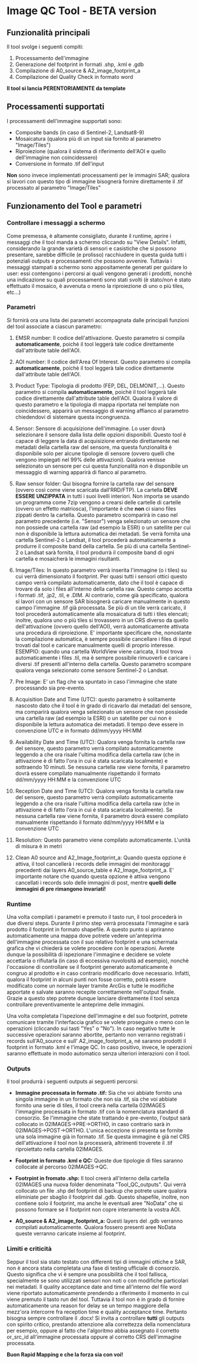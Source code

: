 # Image QC Tool - BETA version

## Funzionalità principali 

Il tool svolge i seguenti compiti:

1) Processamento dell'immagine
2) Generazione del footprint in formati .shp, .kml e .gdb
3) Compilazione di A0_source & A2_image_footprint_a
4) Compilazione del Quality Check in formato word

**Il tool si lancia PERENTORIAMENTE da template**

## Processamenti supportati

I processamenti dell'immagine supportati sono: 

- Composite bands (in caso di Sentinel-2, Landsat8-9)
- Mosaicatura (qualora più di un input sia fornito al parametro "Image/Tiles")
- Riproiezione (qualora il sistema di riferimento dell'AOI e quello dell'immagine non coincidessero)
- Conversione in formato .tif dell'input

**Non** sono invece implementati processamenti per le immagini SAR; qualora si lavori con questo tipo di immagine bisognerà fornire direttamente il .tif processato al parametro "Image/Tiles"

## Funzionamento del Tool e parametri

### Controllare i messaggi a schermo

Come premessa, è altamente consigliato, durante il runtime, aprire i messaggi che il tool manda a schermo cliccando su "View Details". Infatti, considerando la grande varietà di sensori e casistiche che si possono presentare, sarebbe difficile (e prolisso) racchiudere in questa guida tutti i potenziali outputs e processamenti che possono avvenire. Tuttavia i messaggi stampati a schermo sono appositamente generati per guidare lo user: essi contengono i percorsi ai quali vengono generati i prodotti, nonchè una indicazione su quali processamenti sono stati svolti (è stato/non è stato effettuato il mosaico, è avvenuta o meno la riproiezione di uno o più tiles, etc...)

### Parametri

Si fornirà ora una lista dei parametri accompagnata dalle principali funzioni del tool associate a ciascun parametro:

1) EMSR number: Il codice dell'attivazione. Questo parametro si compila **automaticamente**, poichè il tool leggerà tale codice direttamente dall'attribute table dell'AOI.
  
2) AOI number:  Il codice dell'Area Of Interest. Questo parametro si compila **automaticamente**, poichè il tool leggerà tale codice direttamente dall'attribute table dell'AOI.
  
3) Product Type: Tipologia di prodotto (FEP, DEL, DELMONIT,...). Questo parametro si compila **automaticamente**, poichè il tool leggerà tale codice direttamente dall'attribute table dell'AOI. Qualora il valore di questo parametro e la tipologia di mappa riportata nel template non coincidessero, apparirà un messaggio di warning affianco al parametro chiedendovi di sistemare questa incongruenza.

4) Sensor: Sensore di acquisizione dell'immagine. Lo user dovrà selezionare il sensore dalla lista delle opzioni disponibili. Questo tool è capace di leggere la data di acquisizione entrando direttamente nei metadati della cartella raw del sensore, ma questa funzionalità è disponibile solo per alcune tipologie di sensore (ovvero quelli che vengono impiegati nel 99% delle attivazioni). Qualora venisse selezionato un sensore per cui questa funzionalità non è disponibile un messaggio di warning apparirà di fianco al parametro.

5) Raw sensor folder: Qui bisogna fornire la cartella raw del sensore (ovvero così come viene scaricata dall'RRD/FTP). La cartella **DEVE ESSERE UNZIPPATA** in tutti i suoi livelli interiori. Non importa se usando un programma come 7zip vengono a crearsi delle cartelle di cartelle (ovvero un effetto matriosca), l'importante è che **non** ci siano files zippati dentro la cartella. Questo parametro scomparirà in caso nel parametro precedente (i.e. "Sensor") venga selezionato un sensore che non possiede una cartella raw (ad esempio la ESRI) o un satellite per cui non è disponibile la lettura automatica dei metadati. Se verrà fornita una cartella Sentinel-2 o Landsat, il tool procederà automaticamente a produrre il composite band della cartella. Se più di una cartella Sentinel-2 o Landsat sarà fornita, il tool produrrà il composite band di ogni cartella e mosaicherà le immagini risultanti.

6) Image/Tiles: In questo parametro verrà inserita l'immagine (o i tiles) su cui verrà dimensionato il footprint. Per quasi tutti i sensori ottici questo campo verrà compilato automaticamente, dato che il tool è capace di trovare da solo i files all'interno della cartella raw. Questo campo accetta i formati .tif, .jp2, .til, e .DIM. Al contrario, come già specificato, qualora si lavori con un sensore SAR bisognerà caricare manualmente in questo campo l'immagine .tif già processata. Se più di un tile verrà caricato, il tool procederà automaticamente alla mosaicatura di tutti i tiles elencati; inoltre, qualora uno o più tiles si trovassero in un CRS diverso da quello dell'attivazione (ovvero quello dell'AOI), verrà automaticamente attivata una procedura di riproiezione. E' importante specificare che, nonostante la compilazione automatica, è sempre possibile cancellare i files di input trovati dal tool e caricare manualmente quelli di proprio interesse. ESEMPIO: quando una cartella WorldView viene caricata, il tool trova automaticamente i files .til, ma è sempre possibile rimuoverli e caricare i diversi .tif presenti all'interno della cartella. Questo parametro scompare qualora venga selezionato come sensore Sentinel-2 o Landsat.

7) Pre Image: E' un flag che va spuntato in caso l'immagine che state processando sia pre-evento.

8) Acquisition Date and Time (UTC): questo parametro è solitamente nascosto dato che il tool è in grado di ricavarlo dai metadati del sensore, ma comparirà qualora venga selezionato un sensore che non possiede una cartella raw (ad esempio la ESRI) o un satellite per cui non è disponibile la lettura automatica dei metadati. Il tempo deve essere in convenzione UTC e in formato dd/mm/yyyy HH:MM

9) Availability Date and Time (UTC): Qualora venga fornita la cartella raw del sensore, questo parametro verrà compilato automaticamente leggendo a che ora risale l'ultima modifica della cartella raw (che in attivazione è di fatto l'ora in cui è stata scaricata localmente) e sottraendo 10 minuti. Se nessuna cartella raw viene fornita, il parametro dovrà essere compilato manualmente rispettando il formato
dd/mm/yyyy HH:MM e la convenzione UTC

10) Reception Date and Time (UTC): Qualora venga fornita la cartella raw del sensore, questo parametro verrà compilato automaticamente leggendo a che ora risale l'ultima modifica della cartella raw (che in attivazione è di fatto l'ora in cui è stata scaricata localmente). Se nessuna cartella raw viene fornita, il parametro dovrà essere compilato manualmente rispettando il formato dd/mm/yyyy HH:MM e la convenzione UTC

11) Resolution: Questo parametro viene compilato automaticamente. L'unità di misura è in metri

12) Clean A0 source and A2_Image_footprint_a: Quando questa opzione è attiva, il tool cancellerà i records delle immagini dei monitoraggi precedenti dai layers A0_source_table e A2_Image_footprint_a. E' importante notare che quando questa opzione è attiva vengono cancellati i records solo delle immagini di post, mentre **quelli delle immagini di pre rimangono invariati!**

### Runtime

Una volta compilati i parametri e premuto il tasto run, il tool procederà in due diversi steps. Durante il primo step verrà processata l'immagine e sarà prodotto il footprint in formato shapefile. A questo punto si apriranno automaticamente una mappa dove potrete vedere un'anteprima dell'immagine processata con il suo relativo footprint e una schermata grafica che vi chiederà se volete procedere con le operazioni. Avrete dunque la possibilità di ispezionare l'immagine e decidere se volete accettarla o rifiutarla (in caso di eccessiva nuvolosità ad esempio), nonchè l'occasione di controllare se il footprint generato automaticamente è congruo al prodotto e in caso contrario modificarlo dove necessario. Infatti, qualora il footprint in alcuni punti non fosse corretto, potrà essere modificato come un normale layer tramite ArcGis e tutte le modifiche apportate e salvate saranno recepite correttamente nell'output finale. Grazie a questo step potrete dunque lanciare direttamente il tool senza controllare preventivamente le anteprime delle immagini. 

Una volta completata l'ispezione dell'immagine e del suo footprint, potrete comunicare tramite l'interfaccia grafico se volete proseguire o meno con le operazioni (cliccando sui tasti "Yes" o "No"). In caso negativo tutte le successive operazioni saranno abortite, pertanto non verranno registrati i records sull'A0_source e sull' A2_image_footprint_a, né saranno prodotti il footprint in formato .kml e l'image QC. 
In caso positivo, invece, le operazioni saranno effettuate in modo automatico senza ulteriori interazioni con il tool. 

### Outputs

Il tool produrrà i seguenti outputs ai seguenti percorsi:

- **Immagine processata in formato .tif:** Sia che voi abbiate fornito una singola immagine in un formato che non sia .tif, sia che voi abbiate fornito una serie di tiles, il tool creerà nella cartella 02IMAGES l'immagine processata in formato .tif con la nomenclatura standard di consorzio. Se l'immagine che state trattando è pre-evento, l'output sarà collocato in 02IMAGES->PRE->ORTHO, in caso contrario sarà in 02IMAGES->POST->ORTHO. L'unica eccezione si presenta se fornite una sola immagine già in formato .tif. Se questa immagine è già nel CRS dell'attivazione il tool non la processerà, altrimenti troverete il .tif riproiettato nella cartella 02IMAGES.

- **Footprint in formato .kml e QC:** Queste due tipologie di files saranno collocate al percorso 02IMAGES->QC.

- **Footrpint in fromato .shp:** Il tool creerà all'interno della cartella 02IMAGES una nuova folder denominata "Tool_QC_outputs". Qui verrà collocato un file .shp del footprint di backup che potrete usare qualora eliminiate per sbaglio il footprint dal .gdb. Questo shapefile, inoltre, non contiene solo il footprint, ma anche le eventuali aree "NoData" che si possono formare se il footprint non copre interamente la vostra AOI.

- **A0_source & A2_image_footprint_a:** Questi layers del .gdb verranno compilati automaticamente. Qualora fossero presenti aree NoData queste verranno caricate insieme al footprint.

### Limiti e criticità

Seppur il tool sia stato testato con differenti tipi di immagini ottiche e SAR, non è ancora stata completata una fase di testing ufficiale di consorzio. Questo significa che vi è sempre una possibilità che il tool fallisca, specialmente se sono utilizzati sensori non noti o con modifiche particolari nei metadati. 
Il quality acceptance date and time all'interno del file word viene riportato automaticamente prendendo a riferimento il momento in cui viene premuto il tasto run del tool. Tuttavia il tool non è in grado di fornire automaticamente una reason for delay se un tempo maggiore della mezz'ora intercorre fra reception time e quality acceptance time. Pertanto bisogna sempre controllare il .docx! 
Si invita a controllare **tutti** gli outputs con spirito critico, prestando attenzione alla correttezza della nomenclatura per esempio, oppure al fatto che l'algoritmo abbia assegnato il corretto or_src_id all'immagine processata oppure al corretto CRS dell'immagine processata. 

**Buon Rapid Mapping e che la forza sia con voi!**

